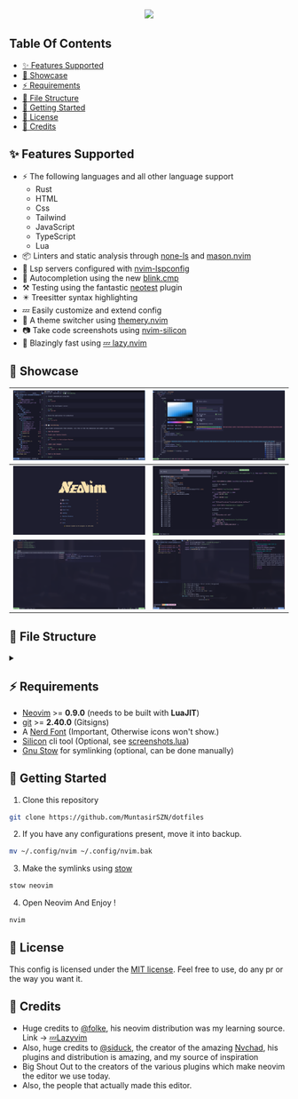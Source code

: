 <h3 align="center"><img src="https://readme-typing-svg.demolab.com/?lines=📜%20+My+Neovim+Configuration&font=Poppins"></h3>

## Table Of Contents
<!--toc:start-->
- [:sparkles: Features Supported](#sparkles-features-supported)
- [:eyes: Showcase](#eyes-showcase)
- [:zap: Requirements](#zap-requirements)
- [:file_folder: File Structure](#file_folder-file-structure)
- [:rocket: Getting Started](#rocket-getting-started)
- [:scroll: License](#scroll-license)
- [:wave: Credits](#wave-credits)
<!--toc:end-->
## :sparkles: Features Supported

- ⚡ The following languages and all other language support
  - Rust
  - HTML
  - Css
  - Tailwind
  - JavaScript
  - TypeScript
  - Lua
- 📦 Linters and static analysis through [none-ls](https://github.com/nvimtools/none-ls.nvim) and [mason.nvim](https://github.com/williamboman/mason.nvim)
- 🥂 Lsp servers configured with [nvim-lspconfig](https://github.com/neovim/nvim-lspconfig)
- 🧹 Autocompletion using the new [blink.cmp](https://github.com/saghen/blink.cmp)
- ⚒️  Testing using the fantastic [neotest](https://github.com/nvim-neotest/neotest) plugin
- ✴️  Treesitter syntax highlighting
- 💤 Easily customize and extend config
- 🎨 A theme switcher using [themery.nvim](https://github.com/zaldih/themery.nvim)
- 📷 Take code screenshots using [nvim-silicon](https://github.com/michaelrommel/nvim-silicon)
- 🚀 Blazingly fast using [💤 lazy.nvim](https://github.com/folke/lazy.nvim)

## :eyes: Showcase

| ![Image 1](./images/buffer-neotree-markdown.png) | ![Image 2](./images/cmp-colorPicker.png) |
| ------- | ------- |
| ![Image 3](./images/Dashboard.png) | ![Image 4](./images/Telescope.png) |
| ![Image 5](./images/copilot-cmp.png) | ![Image 6](./images/testing-terminal.png) |

## :file_folder: File Structure

<details>

<summary> </summary>

```
    📂 ~/.config/nvim
    ├── 📂 lua
    │  └── 📂 config
    │  │   ├──  autocmds.lua
    │  │   ├──  keymaps.lua
    │  │   ├──  lazy.lua
    │  │   └──  options.lua
    │  └── 📂 plugins
    │      ├──  ai.lua
    │      ├──  annotations.lua
    │      ├──  auto-save.lua
    │      ├──  autopairs.lua
    │      ├──  autotag.lua
    │      ├──  bufferline.lua
    │      ├──  completions.lua
    │      ├──  cursor-highlight.lua
    │      ├──  dap.lua
    │      ├──  database.lua
    │      ├──  flash.lua
    │      ├──  formatting.lua
    │      ├──  git.lua
    │      ├──  grug-far.lua
    │      ├──  harpoon.lua
    │      ├──  icons.lua
    │      ├──  img-clip.lua
    │      ├──  indentation.lua
    │      ├──  lazydev.lua
    │      ├──  live-server.lua
    │      ├──  lsp.lua
    │      ├──  markdown.lua
    │      ├──  mdx.lua
    │      ├──  mini-ai.lua
    │      ├──  neogit.lua
    │      ├──  neotest.lua
    │      ├──  neotree.lua
    │      ├──  noice.lua
    │      ├──  nvchad.lua
    │      ├──  nvim-ui.lua
    │      ├──  persistance.lua
    │      ├──  rust.lua
    │      ├──  screenshots.lua
    │      ├──  snacks.lua
    │      ├──  snippets.lua
    │      ├──  statusline.lua
    │      ├──  tailwind.lua
    │      ├──  telescope.lua
    │      ├──  theme.lua
    │      ├──  todo-comments.lua
    │      ├──  treesitter.lua
    │      ├──  trouble.lua
    │      ├──  ts-comments.lua
    │      ├──  undotree.lua
    │      ├──  vim-tmux-navigation.lua
    │      ├──  which-key.lua
    │      └──  yanky.lua
    │
    ├──  init.lua
    ├──  lazy-lock.json
    ├──  LICENSE
    └──  README.md
```

- The [lua/config](./lua/config/) directory contains all of neovims autocommands, keymaps, [lazy.nvim](https://github.com/folke/lazy.nvim) config, and options.
- The [lua/plugins](./lua/plugins/) directory contains all plugin specific configuration.
- The [lazy-lock.json](./lazy-lock.json) is lazy.nvim package managers lockfile.
- The [images](./images) directory contains the images that are showcased above.
- The [init.lua](./init.lua) file is the starting point for the neovim configuration.
- The [LICENSE](./LICENSE) file is the license for this folder.

</details>

## :zap: Requirements

- [Neovim](https://github.com/neovim/neovim) >= **0.9.0** (needs to be built with **LuaJIT**)
- [git](https://git-scm.com) >= **2.40.0** (Gitsigns)
- A [Nerd Font](https://www.nerdfonts.com/) (Important, Otherwise icons won't show.)
- [Silicon](https://github.com/Aloxaf/silicon) cli tool (Optional, see [screenshots.lua](./lua/plugins/screenshots.lua))
- [Gnu Stow](https://github.com/aspiers/stow) for symlinking (optional, can be done manually)

## :rocket: Getting Started

1. Clone this repository

```sh
git clone https://github.com/MuntasirSZN/dotfiles
```

2. If you have any configurations present, move it into backup.

```sh
mv ~/.config/nvim ~/.config/nvim.bak
```

3. Make the symlinks using [stow](https://github.com/aspiers/stow)

```sh
stow neovim
```

4. Open Neovim And Enjoy !

```sh
nvim
```

## :scroll: License

This config is licensed under the [MIT license](./LICENSE). Feel free to use, do any pr or the way you want it.

## :wave: Credits

- Huge credits to [@folke](https://github.com/folke), his neovim distribution was my learning source. Link -> [💤Lazyvim](https://github.com/LazyVim/LazyVim)
- Also, huge credits to [@siduck](https://github.com/siduck), the creator of the amazing [Nvchad](https://github.com/NvChad/NvChad), his plugins and distribution is amazing, and my source of inspiration
- Big Shout Out to the creators of the various plugins which make neovim the editor we use today.
- Also, the people that actually made this editor.
